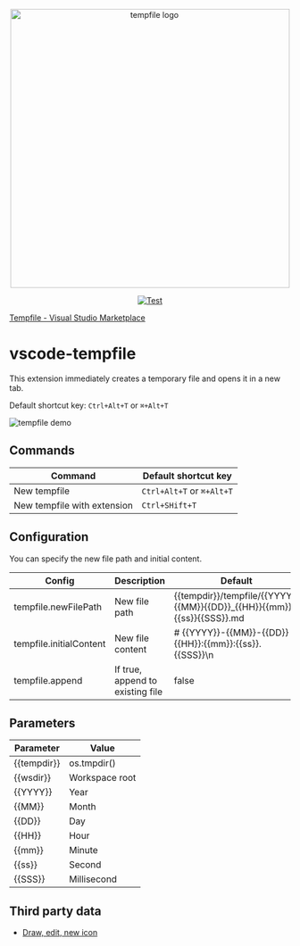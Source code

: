 <p align="center">
  <img width="500" src="https://user-images.githubusercontent.com/515948/194064360-6842f71d-7c8d-444e-a819-0b509d3169f8.png" alt="tempfile logo" />
  <br/>
</p>

<p align="center">
  <a href="https://github.com/wtetsu/vscode-tempfile/actions/workflows/test.yml"><img src="https://github.com/wtetsu/vscode-tempfile/actions/workflows/test.yml/badge.svg" alt="Test" /></a>
</p>

<!-- <p align="center">
  <a href="https://marketplace.visualstudio.com/items?itemName=wtetsu.tempfile"><img src="https://vsmarketplacebadge.apphb.com/version/wtetsu.tempfile.svg"/></a>
</p> -->

[Tempfile - Visual Studio Marketplace](https://marketplace.visualstudio.com/items?itemName=wtetsu.tempfile)

# vscode-tempfile

This extension immediately creates a temporary file and opens it in a new tab.

Default shortcut key: `Ctrl+Alt+T` or `⌘+Alt+T`

<img src="https://user-images.githubusercontent.com/515948/194067735-9d81973d-71f5-48cc-b6c6-c3e7f3e9d04b.gif" alt="tempfile demo">

## Commands

| Command                     | Default shortcut key      |
| --------------------------- | ------------------------- |
| New tempfile                | `Ctrl+Alt+T` or `⌘+Alt+T` |
| New tempfile with extension | `Ctrl+SHift+T`            |

## Configuration

You can specify the new file path and initial content.

| Config                  | Description                      | Default                                                                 |
| ----------------------- | -------------------------------- | ----------------------------------------------------------------------- |
| tempfile.newFilePath    | New file path                    | {{tempdir}}/tempfile/{{YYYY}}{{MM}}{{DD}}\_{{HH}}{{mm}}{{ss}}{{SSS}}.md |
| tempfile.initialContent | New file content                 | # {{YYYY}}-{{MM}}-{{DD}} {{HH}}:{{mm}}:{{ss}}.{{SSS}}\n                 |
| tempfile.append         | If true, append to existing file | false                                                                   |

## Parameters

| Parameter   | Value          |
| ----------- | -------------- |
| {{tempdir}} | os.tmpdir()    |
| {{wsdir}}   | Workspace root |
| {{YYYY}}    | Year           |
| {{MM}}      | Month          |
| {{DD}}      | Day            |
| {{HH}}      | Hour           |
| {{mm}}      | Minute         |
| {{ss}}      | Second         |
| {{SSS}}     | Millisecond    |

## Third party data

- [Draw, edit, new icon](https://www.iconfinder.com/icons/3994420/draw_edit_new_pen_write_icon)
